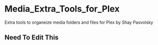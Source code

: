 # Media_Extra_Tools_for_Plex

 Extra tools to organeize media folders and files for Plex by Shay Pasvolsky

## Need To Edit This
